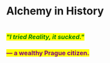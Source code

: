 # Alchemy in History

<figure><img src="../../../../../.gitbook/assets/pexels-btgl-♡-19781143.jpg" alt=""><figcaption></figcaption></figure>

### &#x20;                                  _<mark style="color:green;">**"I tried Reality, it sucked."**</mark>_

### &#x20;                                                              <mark style="color:purple;">—  a wealthy Prague citizen.</mark>   &#x20;
